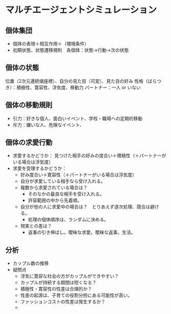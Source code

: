 # マルチエージェントシミュレーション
## 個体集団
* 個体の表現＋相互作用＋（環境条件）
* 初期状態、状態遷移規則　各個体：状態→行動→次の状態

## 個体の状態
位置（2次元連続値座標）、自分の見た目（可変）、見た目の好み
	性格（ばらつき）：積極性、寛容性、浮気度、移動力
	パートナー：一人 or いない

## 個体の移動規則
* 引力：好きな個人、面白いイベント、学校・職場への定期的移動
* 斥力：嫌いな人、危険なイベント、

## 個体の求愛行動
* 求愛するかどうか：
見つけた相手の好みの度合い＋積極性（＋パートナーがいる場合は浮気度）
* 求愛を受理するかどうか：
	* 	好み度合い＋寛容性（＋パートナーがいる場合は浮気度）
	* 	自分が求愛している相手なら受け入れる。
	*  	複数から求愛されている場合は？
		* そのなかの最良な相手を受け入れる。
		* 許容範囲の中から先着順。
	* 	自分が他の人に求愛中の場合は？　とりあえず逐次処理、競合は避ける。
		* 処理の個体順序は、ランダムに決める。
	* 現実との差は？
		* 返事の引き伸ばし。曖昧な求愛。曖昧な返事。生活。

## 分析
* カップル数の推移
* 疑問点
	* 浮気に寛容な社会の方がカップルができやすい？
	* カップルが持続する期間は短くなる？
	* 積極性・寛容性の性差は合理的か？
	* 性差の起源は、子育ての役割分担にある可能性が高い。
	* ファッションコストの性差は発生するか？
	* 